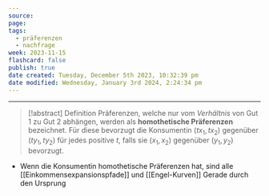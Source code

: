 ```yaml
---
source: 
page: 
tags:
  - präferenzen
  - nachfrage
week: 2023-11-15
flashcard: false
publish: true
date created: Tuesday, December 5th 2023, 10:32:39 pm
date modified: Wednesday, January 3rd 2024, 2:24:34 pm
---
```

***

> [!abstract] Definition
> Präferenzen, welche nur vom *Verhältnis* von Gut 1 zu Gut 2 abhängen, werden als **homothetische Präferenzen** bezeichnet. Für diese bevorzugt die Konsumentin $(tx_{1}, tx_{2})$ gegenüber $(ty_{1}, ty_{2})$ für jedes positive $t$, falls sie $(x_{1}, x_{2})$ gegenüber $(y_{1}, y_{2})$ bevorzugt.

- Wenn die Konsumentin homothetische Präferenzen hat, sind alle [[Einkommensexpansionspfade]] und [[Engel-Kurven]] Gerade durch den Ursprung 
